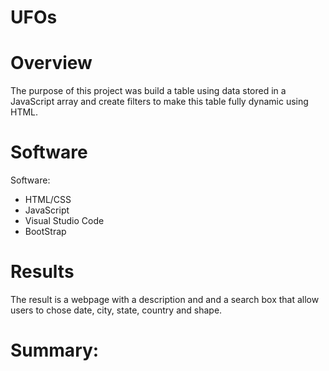 # UFOs
# Overview
The purpose of this project was build a table using data stored in a JavaScript array and create filters to make this table fully dynamic using HTML. 

# Software

Software: 
- HTML/CSS 
- JavaScript
- Visual Studio Code
- BootStrap 

# Results

The result is a webpage with a description and and a search box that allow users to chose date, city, state, country and shape. 


# Summary:
